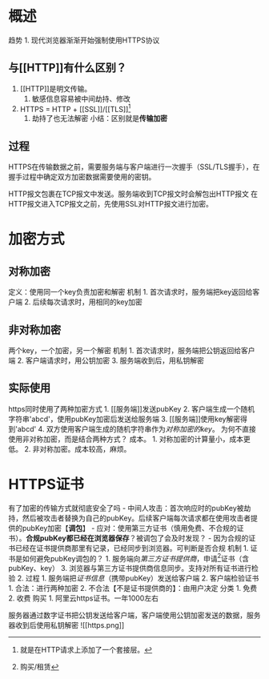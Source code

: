 # 概述

趋势
	1. 现代浏览器渐渐开始强制使用HTTPS协议
## 与[[HTTP]]有什么区别？
1. [[HTTP]]是明文传输。
	1. 敏感信息容易被中间劫持、修改
2. HTTPS = HTTP + [[SSL]]/[[TLS]][^1] 
	1. 劫持了也无法解密
小结：区别就是**传输加密** 
## 过程
HTTPS在传输数据之前，需要服务端与客户端进行一次握手（SSL/TLS握手），在握手过程中确定双方加密数据需要使用的密钥。

HTTP报文包裹在TCP报文中发送。服务端收到TCP报文时会解包出HTTP报文
在HTTP报文进入TCP报文之前，先使用SSL对HTTP报文进行加密。
# 加密方式
## 对称加密
定义：使用同一个key负责加密和解密
机制
	1. 首次请求时，服务端把key返回给客户端
	2. 后续每次请求时，用相同的key加密
## 非对称加密
两个key，一个加密，另一个解密
机制
	1. 首次请求时，服务端把公钥返回给客户端
	2. 客户端请求时，用公钥加密
	3. 服务端收到后，用私钥解密
## 实际使用
https同时使用了两种加密方式
	1. [[服务端]]发送pubKey
	2. 客户端生成一个随机字符串'abcd'，使用pubKey加密后发送给服务端
	3. [[服务端]]使用key解密得到'abcd'
	4. 双方使用客户端生成的随机字符串作为*对称加密的key*。
为何不直接使用非对称加密，而是结合两种方式？
	成本。
		1. 对称加密的计算量小，成本更低。
		2. 非对称加密。成本较高，麻烦。
# HTTPS证书
有了加密的传输方式就彻底安全了吗
	- 中间人攻击：首次响应时的pubKey被劫持，然后被攻击者替换为自己的pubKey。后续客户端每次请求都在使用攻击者提供的pubKey加密【**调包**】
	- 应对：使用第三方证书（慎用免费、不合规的证书）。**合规pubKey都已经在浏览器保存**？被调包了会及时发现？
		- 因为合规的证书已经在证书提供商那里有记录，已经同步到浏览器。可判断是否合规
机制
	1. 证书是如何避免pubKey调包的？
		1. 服务端向*第三方证书提供商*，申请[^2]证书（含pubKey、key）
		3. 浏览器与第三方证书提供商信息同步。支持对所有证书进行检验
	2. 过程
		1. 服务端把*证书信息*（携带pubKey）发送给客户端
		2. 客户端检验证书
			1. 合法：进行两种加密
			2. 不合法【不是证书提供商的】：由用户决定
分类
	1. 免费
	2. 收费
购买
	1. 阿里云https证书。一年1000左右

服务器通过数字证书把公钥发送给客户端，客户端使用公钥加密发送的数据，服务器收到后使用私钥解密
![[https.png]]

[^1]: 就是在HTTP请求上添加了一个套接层。
[^2]: 购买/租赁